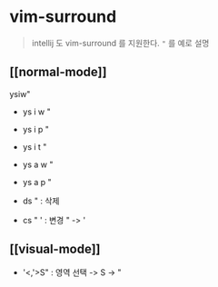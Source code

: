 # vim-surround
 
> intellij 도 vim-surround 를 지원한다.
> `"` 를 예로 설명

## [[normal-mode]]

ysiw"

- ys i w "
- ys i p "
- ys i t "
- ys a w "
- ys a p "

- ds " : 삭제

- cs " ' : 변경 " -> '

## [[visual-mode]]
- '<,'>S" : 영역 선택 -> S -> "
